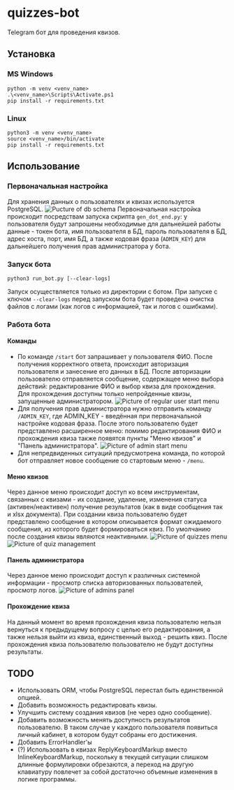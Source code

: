 # quizzes-bot
Telegram бот для проведения квизов.
## Установка
### MS Windows
```
python -m venv <venv_name>
.\<venv_name>\Scripts\Activate.ps1
pip install -r requirements.txt
```
### Linux
```
python3 -m venv <venv_name>
source <venv_name>/bin/activate
pip install -r requirements.txt
```
## Использование
### Первоначальная настройка
Для хранения данных о пользователях и квизах используется  PostgreSQL.
![Pucture of db schema](https://github.com/rnjghjxbnfknjnkfgjxrf/quizzes-bot/blob/main/demo-images/db_schema.png?raw=True)
Первоначальная настройка происходит посредствам запуска скрипта `gen_dot_end.py`: у пользователя будут запрошены необходимые для дальнейшей работы данные - токен бота, имя пользователя в БД, пароль пользователя в БД, адрес хоста, порт, имя БД, а также кодовая фраза (`ADMIN_KEY`) для дальнейшего получения прав администратора у бота.
### Запуск бота
```
python3 run_bot.py [--clear-logs]
```
Запуск осуществляется только из директории с ботом. 
При запуске с ключом `--clear-logs` перед запуском бота будет проведена очистка файлов с логами (как логов с информацией, так и логов с ошибками).
### Работа бота
#### Команды
* По команде `/start` бот запрашивает у пользователя ФИО. После получения корректного ответа, происходит авторизация пользователя и занесение его данных в БД. После авторизации пользователю отправляется сообщение, содержащее меню выбора действий: редактирование ФИО и выбор квиза для прохождения. Для прохождения доступны только непройденные квизы, запущенные администратором.
![Picture of regular user start menu](https://github.com/rnjghjxbnfknjnkfgjxrf/quizzes-bot/blob/main/demo-images/regular_user_start_menu.png?raw=True)
* Для получения прав администратора нужно отправить команду `/ADMIN_KEY`, где ADMIN_KEY - введённая при первоначальной настройке кодовая фраза. После этого пользователю будет представлено расширенное меню: помимо редактирования ФИО и прохождения квиза также появятся пункты "Меню квизов" и "Панель администратора". 
![Picture of admin start menu](https://github.com/rnjghjxbnfknjnkfgjxrf/quizzes-bot/blob/main/demo-images/admin_start_menu.png?raw=True)
* Для непредвиденных ситуаций предусмотрена команда, по которой бот отправляет новое сообщение со стартовым меню - `/menu`.
#### Меню квизов
Через данное меню происходит доступ ко всем инструментам, связанных с квизами - их создание, удаление, изменения статуса (активен/неактивен) получение результатов (как в виде сообщения так и xlsx документа). При создании квиза пользователю будет представлено сообщение в котором описывается формат ожидаемого сообщения, из которого будет формироваться квиз. По умолчанию после создания квизы являются неактивными.
![Picture of quizzes menu](https://github.com/rnjghjxbnfknjnkfgjxrf/quizzes-bot/blob/main/demo-images/quizzes_menu.png?raw=True)
![Picture of quiz management](https://github.com/rnjghjxbnfknjnkfgjxrf/quizzes-bot/blob/main/demo-images/manage_quiz.png?raw=True)
#### Панель администратора
Через данное меню происходит доступ к различных системной информации - просмотр списка авторизованных пользователей, просмотр логов.
![Picture of admins panel](https://github.com/rnjghjxbnfknjnkfgjxrf/quizzes-bot/blob/main/demo-images/admin_panel.png?raw=True)
#### Прохождение квиза
На данный момент во время прохождения квиза пользователю нельзя вернуться к предыдущему вопросу с целью его редактирования, а также нельзя выйти из квиза, единственный выход - решить квиз. После прохождения квиза пользователю пользователю не будут доступны результаты.
## TODO
* Использовать ORM, чтобы PostgreSQL перестал быть единственной опцией.
* Добавить возможность редактировать квизы.
* Улучшить систему создания квизов (не через одно сообщение).
* Добавить возможность менять доступность результатов пользователю. В таком случае у каждого  пользователя появиться личный кабинет, в котором будут собраны его достижения.
* Добавить ErrorHandler'ы
* (?) Использовать в квизах ReplyKeyboardMarkup вместо InlineKeyboardMarkup, поскольку в текущей ситуации слишком длинные формулировки обрезаются, а переход на другую клавиатуру повлечет за собой достаточно объемные изменения в логике программы.
